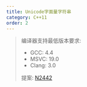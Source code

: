 ```yaml
---
title: Unicode字面量字符串
category: C++11
order: 2
---
```


> 编译器支持最低版本要求:
> * GCC: 4.4
> * MSVC: 19.0
> * Clang: 3.0
>
> 提案: [N2442](http://www.open-std.org/jtc1/sc22/wg21/docs/papers/2007/n2442.htm)